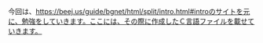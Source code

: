 今回は、https://beej.us/guide/bgnet/html/split/intro.html#introのサイトを元に、勉強をしていきます。ここには、その際に作成したＣ言語ファイルを載せていきます。
